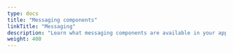 ```yaml
---
type: docs
title: "Messaging components"
linkTitle: "Messaging"
description: "Learn what messaging components are available in your application"
weight: 400
---
```

